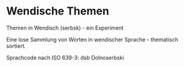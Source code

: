# Wendische Themen
Themen in Wendisch (serbsk) - ein Experiment

Eine lose Sammlung von Worten in wendischer Sprache - thematisch sortiert.

Sprachcode nach ISO 639-3: dsb
Dolnoserbski
